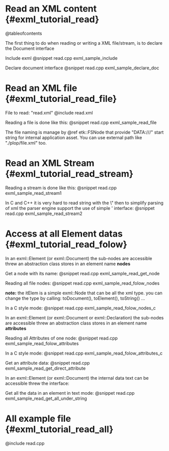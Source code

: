 Read an XML content                                {#exml_tutorial_read}
===================

@tableofcontents

The first thing to do when reading or writing a XML file/stream, is to declare the Document interface

Include exml
@snippet read.cpp exml_sample_include

Declare document interface
@snippet read.cpp exml_sample_declare_doc


Read an XML file                                 {#exml_tutorial_read_file}
================

File to read: "read.xml"
@include read.xml

Reading a file is done like this:
@snippet read.cpp exml_sample_read_file

The file naming is manage by @ref etk::FSNode that provide "DATA:///" start string for internal application asset. You can use external path like "./plop/file.xml" too.


Read an XML Stream                              {#exml_tutorial_read_stream}
==================

Reading a stream is done like this:
@snippet read.cpp exml_sample_read_stream1

In C and C++ it is very hard to read string with the \\" then to simplify parsing of xml the parser engine support the use of simple ' interface:
@snippet read.cpp exml_sample_read_stream2


Access at all Element datas                     {#exml_tutorial_read_folow}
===========================

In an exml::Element (or exml::Document) the sub-nodes are accessible threw an abstraction class stores in an element name **nodes**

Get a node with its name:
@snippet read.cpp exml_sample_read_get_node

Reading all file nodes:
@snippet read.cpp exml_sample_read_folow_nodes

**note:** the itElem is a simple exml::Node that can be all the xml type. you can change the type by calling: toDocument(), toElement(), toString() ...

In a C style mode:
@snippet read.cpp exml_sample_read_folow_nodes_c



In an exml::Element (or exml::Document or exml::Declaration) the sub-nodes are accessible threw an abstraction class stores in an element name **attributes**

Reading all Attributes of one node:
@snippet read.cpp exml_sample_read_folow_attributes

In a C style mode:
@snippet read.cpp exml_sample_read_folow_attributes_c

Get an attribute data:
@snippet read.cpp exml_sample_read_get_direct_attribute




In an exml::Element (or exml::Document) the internal data text can be accessible threw the interface:

Get all the data in an element in text mode:
@snippet read.cpp exml_sample_read_get_all_under_string



All example file                                  {#exml_tutorial_read_all}
================

@include read.cpp

